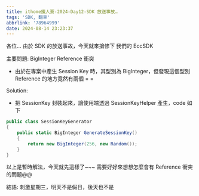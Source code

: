 ```yaml
---
title: ithome鐵人賽-2024-Day12-SDK 放送事故…
tags: 'SDK, 翻車'
abbrlink: '78964999'
date: 2024-08-14 23:23:37
---
```


各位... 由於 SDK 的放送事故，今天就來搶修下 我們的 EccSDK

主要問題: BigInteger Reference 衝突

- 由於在專案中產生 Session Key 時，其型別為 BigInteger，但發現這個型別 Reference 的地方竟然有兩個 = =

Solution:

- 把 SessionKey 封裝起來，讓使用端透過 SessionKeyHelper 產生，code 如下



```csharp
public class SessionKeyGenerator
{
    public static BigInteger GenerateSessionKey()
    {
        return new BigInteger(256, new Random());
    }
}
```

以上是暫時解法，今天就先這樣了~~~ 需要好好來想想怎麼會有 Reference 衝突的問題@@

結語: 刺激星期三，明天不是假日，後天也不是
